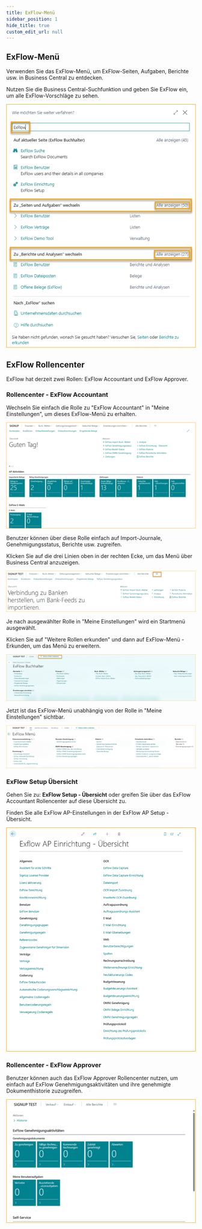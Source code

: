 ```yaml
---
title: ExFlow-Menü
sidebar_position: 1
hide_title: true
custom_edit_url: null
---
```

## ExFlow-Menü

Verwenden Sie das ExFlow-Menü, um ExFlow-Seiten, Aufgaben, Berichte usw. in Business Central zu entdecken.

Nutzen Sie die Business Central-Suchfunktion und geben Sie ExFlow ein, um alle ExFlow-Vorschläge zu sehen.

![medium](../../images/business-central-search-001.png)

## ExFlow Rollencenter 

ExFlow hat derzeit zwei Rollen: ExFlow Accountant und ExFlow Approver.

### Rollencenter - ExFlow Accountant

Wechseln Sie einfach die Rolle zu "ExFlow Accountant" in "Meine Einstellungen", um dieses ExFlow-Menü zu erhalten.

![ExFlow-Menü Rolle ExFlow Accountant](../../images/exflow-menu-001.png)

Benutzer können über diese Rolle einfach auf Import-Journale, Genehmigungsstatus, Berichte usw. zugreifen.

Klicken Sie auf die drei Linien oben in der rechten Ecke, um das Menü über Business Central anzuzeigen.

![ExFlow-Menü](../../images/exflow-menu-002-extended.png)

Je nach ausgewählter Rolle in "Meine Einstellungen" wird ein Startmenü ausgewählt.

Klicken Sie auf "Weitere Rollen erkunden" und dann auf ExFlow-Menü - Erkunden, um das Menü zu erweitern.

![ExFlow-Menü](../../images/exflow-menu-003-extended.png)

Jetzt ist das ExFlow-Menü unabhängig von der Rolle in "Meine Einstellungen" sichtbar.

![ExFlow-Menü](../../images/exflow-menu-004-extended.png)

### ExFlow Setup Übersicht
Gehen Sie zu: **ExFlow Setup - Übersicht** oder greifen Sie über das ExFlow Accountant Rollencenter auf diese Übersicht zu.

Finden Sie alle ExFlow AP-Einstellungen in der ExFlow AP Setup - Übersicht.

![medium](../../images/exflow-ap-overview-001.png) 

### Rollencenter - ExFlow Approver

Benutzer können auch das ExFlow Approver Rollencenter nutzen, um einfach auf ExFlow Genehmigungsaktivitäten und ihre genehmigte Dokumenthistorie zuzugreifen.

![medium](../../images/exflow-approver-rc-001.png)